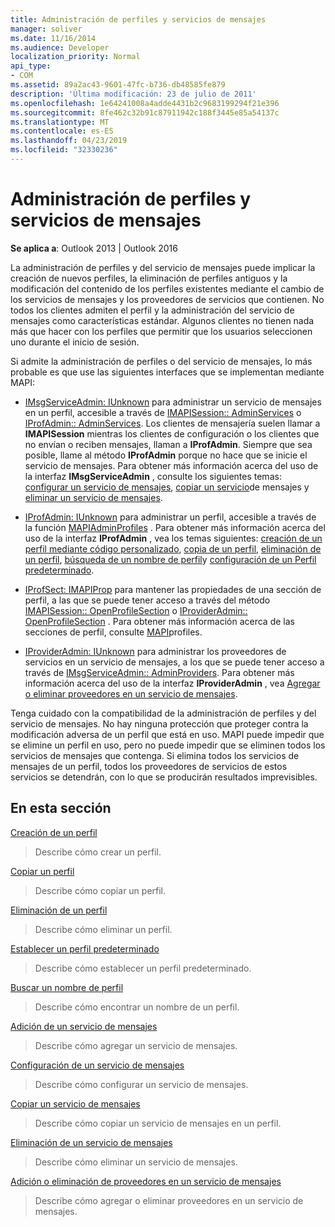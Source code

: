 ```yaml
---
title: Administración de perfiles y servicios de mensajes
manager: soliver
ms.date: 11/16/2014
ms.audience: Developer
localization_priority: Normal
api_type:
- COM
ms.assetid: 89a2ac43-9601-47fc-b736-db48585fe879
description: 'Última modificación: 23 de julio de 2011'
ms.openlocfilehash: 1e64241008a4adde4431b2c9683199294f21e396
ms.sourcegitcommit: 8fe462c32b91c87911942c188f3445e85a54137c
ms.translationtype: MT
ms.contentlocale: es-ES
ms.lasthandoff: 04/23/2019
ms.locfileid: "32330236"
---
```

# <a name="administering-profiles-and-message-services"></a>Administración de perfiles y servicios de mensajes

  
  
**Se aplica a**: Outlook 2013 | Outlook 2016 
  
La administración de perfiles y del servicio de mensajes puede implicar la creación de nuevos perfiles, la eliminación de perfiles antiguos y la modificación del contenido de los perfiles existentes mediante el cambio de los servicios de mensajes y los proveedores de servicios que contienen. No todos los clientes admiten el perfil y la administración del servicio de mensajes como características estándar. Algunos clientes no tienen nada más que hacer con los perfiles que permitir que los usuarios seleccionen uno durante el inicio de sesión.
  
Si admite la administración de perfiles o del servicio de mensajes, lo más probable es que use las siguientes interfaces que se implementan mediante MAPI:
  
- [IMsgServiceAdmin: IUnknown](imsgserviceadminiunknown.md) para administrar un servicio de mensajes en un perfil, accesible a través de [IMAPISession:: AdminServices](imapisession-adminservices.md) o [IProfAdmin:: AdminServices](iprofadmin-adminservices.md). Los clientes de mensajería suelen llamar a **IMAPISession** mientras los clientes de configuración o los clientes que no envían o reciben mensajes, llaman a **IProfAdmin**. Siempre que sea posible, llame al método **IProfAdmin** porque no hace que se inicie el servicio de mensajes. Para obtener más información acerca del uso de la interfaz **IMsgServiceAdmin** , consulte los siguientes temas: [configurar un servicio de mensajes](configuring-a-message-service.md), [copiar un servicio](copying-a-message-service.md)de mensajes y [eliminar un servicio de mensajes](deleting-a-message-service.md).
    
- [IProfAdmin: IUnknown](iprofadminiunknown.md) para administrar un perfil, accesible a través de la función [MAPIAdminProfiles](mapiadminprofiles.md) . Para obtener más información acerca del uso de la interfaz **IProfAdmin** , vea los temas siguientes: [creación de un perfil mediante código personalizado](creating-a-profile-by-using-custom-code.md), [copia de un perfil](copying-a-profile.md), [eliminación de un perfil](deleting-a-profile.md), [búsqueda de un nombre de perfil](finding-a-profile-name.md)y [configuración de un Perfil predeterminado](setting-a-default-profile.md).
    
- [IProfSect: IMAPIProp](iprofsectimapiprop.md) para mantener las propiedades de una sección de perfil, a las que se puede tener acceso a través del método [IMAPISession:: OpenProfileSection](imapisession-openprofilesection.md) o [IProviderAdmin:: OpenProfileSection](iprovideradmin-openprofilesection.md) . Para obtener más información acerca de las secciones de perfil, consulte [MAPI](mapi-profiles.md)profiles.
    
- [IProviderAdmin: IUnknown](iprovideradminiunknown.md) para administrar los proveedores de servicios en un servicio de mensajes, a los que se puede tener acceso a través de [IMsgServiceAdmin:: AdminProviders](imsgserviceadmin-adminproviders.md). Para obtener más información acerca del uso de la interfaz **IProviderAdmin** , vea [Agregar o eliminar proveedores en un servicio de mensajes](adding-or-deleting-providers-in-a-message-service.md).
    
Tenga cuidado con la compatibilidad de la administración de perfiles y del servicio de mensajes. No hay ninguna protección que proteger contra la modificación adversa de un perfil que está en uso. MAPI puede impedir que se elimine un perfil en uso, pero no puede impedir que se eliminen todos los servicios de mensajes que contenga. Si elimina todos los servicios de mensajes de un perfil, todos los proveedores de servicios de estos servicios se detendrán, con lo que se producirán resultados imprevisibles.
  
## <a name="in-this-section"></a>En esta sección

[Creación de un perfil](creating-a-profile.md)
  
> Describe cómo crear un perfil.
    
[Copiar un perfil](copying-a-profile.md)
  
> Describe cómo copiar un perfil.
    
[Eliminación de un perfil](deleting-a-profile.md)
  
> Describe cómo eliminar un perfil.
    
[Establecer un perfil predeterminado](setting-a-default-profile.md)
  
> Describe cómo establecer un perfil predeterminado.
    
[Buscar un nombre de perfil](finding-a-profile-name.md)
  
> Describe cómo encontrar un nombre de un perfil.
    
[Adición de un servicio de mensajes](adding-a-message-service.md)
  
> Describe cómo agregar un servicio de mensajes.
    
[Configuración de un servicio de mensajes](configuring-a-message-service.md)
  
> Describe cómo configurar un servicio de mensajes.
    
[Copiar un servicio de mensajes](copying-a-message-service.md)
  
> Describe cómo copiar un servicio de mensajes en un perfil.
    
[Eliminación de un servicio de mensajes](deleting-a-message-service.md)
  
> Describe cómo eliminar un servicio de mensajes.
    
[Adición o eliminación de proveedores en un servicio de mensajes](adding-or-deleting-providers-in-a-message-service.md)
  
> Describe cómo agregar o eliminar proveedores en un servicio de mensajes.
    

